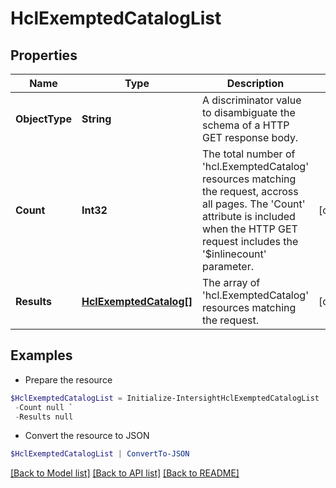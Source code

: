 # HclExemptedCatalogList
## Properties

Name | Type | Description | Notes
------------ | ------------- | ------------- | -------------
**ObjectType** | **String** | A discriminator value to disambiguate the schema of a HTTP GET response body. | 
**Count** | **Int32** | The total number of &#39;hcl.ExemptedCatalog&#39; resources matching the request, accross all pages. The &#39;Count&#39; attribute is included when the HTTP GET request includes the &#39;$inlinecount&#39; parameter. | [optional] 
**Results** | [**HclExemptedCatalog[]**](HclExemptedCatalog.md) | The array of &#39;hcl.ExemptedCatalog&#39; resources matching the request. | [optional] 

## Examples

- Prepare the resource
```powershell
$HclExemptedCatalogList = Initialize-IntersightHclExemptedCatalogList  -ObjectType null `
 -Count null `
 -Results null
```

- Convert the resource to JSON
```powershell
$HclExemptedCatalogList | ConvertTo-JSON
```

[[Back to Model list]](../README.md#documentation-for-models) [[Back to API list]](../README.md#documentation-for-api-endpoints) [[Back to README]](../README.md)

